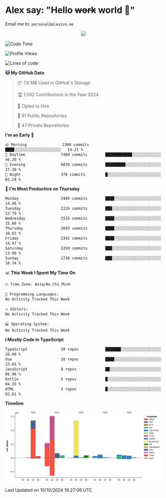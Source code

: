 # Alex say: "Hello ~~work~~ world 🐾"
Email me to: `personal@alexzvn.me`


<p align=center>
  <a href="https://skillicons.dev">
    <img src="https://skillicons.dev/icons?i=ts,js,php,nodejs,bun,vue,nuxt,react,svelte,tauri,laravel,rust,mongodb,docker,electron,redis,rabbitmq,tailwind,git,cloudflare,elysia,mysql,nginx,rollupjs,sentry,ubuntu,yarn,html,css,vite" />
  </a>
</p>

<!--START_SECTION:waka-->
![Code Time](http://img.shields.io/badge/Code%20Time-1%2C066%20hrs%2055%20mins-blue)

![Profile Views](http://img.shields.io/badge/Profile%20Views-0-blue)

![Lines of code](https://img.shields.io/badge/From%20Hello%20World%20I%27ve%20Written-5.7%20million%20lines%20of%20code-blue)

**🐱 My GitHub Data** 

> 📦 1.6 MB Used in GitHub's Storage 
 > 
> 🏆 1,592 Contributions in the Year 2024
 > 
> 💼 Opted to Hire
 > 
> 📜 81 Public Repositories 
 > 
> 🔑 47 Private Repositories 
 > 
**I'm an Early 🐤** 

```text
🌞 Morning                2300 commits        ████░░░░░░░░░░░░░░░░░░░░░   14.21 % 
🌆 Daytime                7480 commits        ████████████░░░░░░░░░░░░░   46.20 % 
🌃 Evening                6039 commits        █████████░░░░░░░░░░░░░░░░   37.30 % 
🌙 Night                  370 commits         █░░░░░░░░░░░░░░░░░░░░░░░░   02.29 % 
```
📅 **I'm Most Productive on Thursday** 

```text
Monday                   2405 commits        ████░░░░░░░░░░░░░░░░░░░░░   14.86 % 
Tuesday                  2226 commits        ███░░░░░░░░░░░░░░░░░░░░░░   13.75 % 
Wednesday                2535 commits        ████░░░░░░░░░░░░░░░░░░░░░   15.66 % 
Thursday                 2693 commits        ████░░░░░░░░░░░░░░░░░░░░░   16.63 % 
Friday                   2342 commits        ████░░░░░░░░░░░░░░░░░░░░░   14.47 % 
Saturday                 2250 commits        ███░░░░░░░░░░░░░░░░░░░░░░   13.90 % 
Sunday                   1738 commits        ███░░░░░░░░░░░░░░░░░░░░░░   10.74 % 
```


📊 **This Week I Spent My Time On** 

```text
🕑︎ Time Zone: Asia/Ho_Chi_Minh

💬 Programming Languages: 
No Activity Tracked This Week

🔥 Editors: 
No Activity Tracked This Week

💻 Operating System: 
No Activity Tracked This Week
```

**I Mostly Code in TypeScript** 

```text
TypeScript               30 repos            ███████░░░░░░░░░░░░░░░░░░   26.09 % 
Vue                      18 repos            ████░░░░░░░░░░░░░░░░░░░░░   15.65 % 
JavaScript               8 repos             ██░░░░░░░░░░░░░░░░░░░░░░░   06.96 % 
Kotlin                   5 repos             █░░░░░░░░░░░░░░░░░░░░░░░░   04.35 % 
HTML                     3 repos             █░░░░░░░░░░░░░░░░░░░░░░░░   02.61 % 
```



**Timeline**

![Lines of Code chart](https://raw.githubusercontent.com/alexzvn/alexzvn/main/assets/bar_graph.png)


 Last Updated on 10/10/2024 19:27:06 UTC
<!--END_SECTION:waka-->

